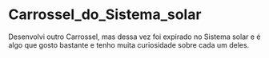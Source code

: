 # Carrossel_do_Sistema_solar
Desenvolvi outro Carrossel, mas dessa vez foi expirado no Sistema solar e é algo que gosto bastante e tenho muita curiosidade sobre cada um deles.
